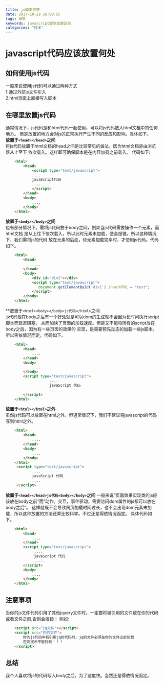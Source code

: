 ```yaml
---
title: js脚本位置
date: 2017-10-29 16:09:55
tags: WEB
keywords: javascript脚本位置区别
categories: "技术"
---
```

# javascript代码应该放置何处
## 如何使用js代码
一般来说使用js代码可以通过两种方式  
    1.通过外部js文件引入  
    2.html页面上直接写入脚本
## 在哪里放置js代码
通常情况下，js代码是和html代码一起使用，可以将js代码放入html文档中的任何地方。
但是放置的地方会对js的正常执行产生不同的反应和影响。具体如下。  
**放置于```<head></head>```之间**  
将js代码放置于html文档的head之间是比较常见的做法。因为html文档是由浏览器从上至下
依次载入。这样即可确保脚本是在内容加载之前载入。
代码如下:
```html
    <html>
        <head>
            <script type="text/javascript">
            ....
            javaScript代码
            ....
            </script>
        </head>
        <body>
            .... 
        </body>      
    </html>
```   
**放置于```<body></body>```之间**  
也有部分情况下，需将js代码放于body之间，例如当js代码需要操作一个元素，而html文档
是从上往下依次载入，所以此时元素未加载，便会报错。所以这种情况下，我们需将js的代码
放在元素的后面，待元素加载完毕时，才使用js代码。代码如下。  
```html
    <html>
        <head>
            ....
        </head>
        <body>
            <div id="div1"></div>
            <script type="text/javascript">
               document.getElementById('div1').innerHTML = "test";
            </script>
        </body>
    </html>
```
**放置于```<html><body></body>js代码</html>```之间  
js代码放在body之后有一个好处就是可以dom的生成就不会因为长时间执行script脚本而延迟阻塞，
从而加快了页面的加载速度。但是又不能将所有的script放在body之后，因为有一些页面的效果的
实现，是需要预先动态的加载一些js脚本。所以需依情况而定。代码如下。
```html
    <html>
        <head>
            ....
        </head>
        <body>
            .... 
        </body>    
        <script type="text/javascript">
                    ....
                    javaScript 代码
                    ....
        </script>
    </html>
```   
**放置于```<html></html>```之外**  
虽然js代码可以放置在html之外。但通常情况下，我们不建议将javascript的代码写到html之外。
```html
    <html>
        <head>
            ....
        </head>
        <body>
            .... 
        </body>    
    </html>
     <script type="text/javascript">
            ....
            javaScript 代码  
            ....
     </script>
```   
**放置于```<head></head>js代码<body></body>```之间**
一般来说“页面效果实现类的js应该放在body之前”而“动作，交互，事件驱动，需要访问dom属性的js都可以放在body之后”。
这样就既不会导致网页加载时间过长，也不会出现dom元素未加载，所以这种放置的方法还算比较科学。不过还是得依情况而定。
具体代码如下。
```html
    <html>
        <head>
            ....
        </head>
        <script type="text/javascript">
             ....
             javaScript 代码  
             .....
        </script>
        <body>
            .... 
        </body>    
    </html> 
```   
## 注意事项
当你的js文件代码引用了其他jquery文件时，一定要将被引用的文件放在你的代码或者文件之前,否则会报错！
例如:
```html
    <script src="jq文件"></script>
    <script src="你的文件">
        你的js代码中有引用jq的代码时，jq的文件必须在你的文件之前加载
        否则提示不能找到！！！
    </script>
```

##  总结
我个人喜欢将js的代码写入body之后，为了速度快。当然还是得依情况而定。
